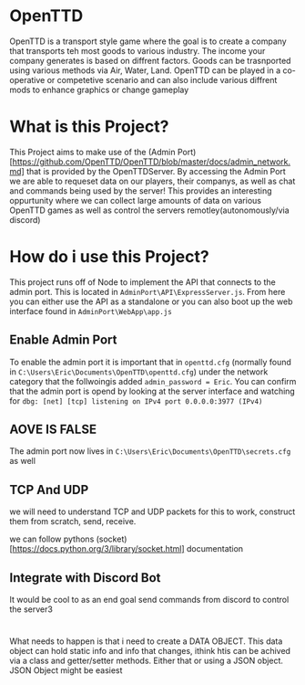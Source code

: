 # OpenTTD

OpenTTD is a transport style game where the goal is to create a company that transports teh most goods to
various industry. The income your company generates is based on diffrent factors. Goods can be trasnported using various methods via Air, Water, Land. OpenTTD can be played in a co-operative or competetive scenario
and can also include various diffrent mods to enhance graphics or change gameplay

# What is this Project?

This Project aims to make use of the (Admin Port)[https://github.com/OpenTTD/OpenTTD/blob/master/docs/admin_network.md] that is provided by the OpenTTDServer. By accessing the Admin Port we are able to requeset data on our players, their companys, as well as chat and commands being used by the server! This provides an interesting oppurtunity where we can collect large amounts of data on various OpenTTD games as well as control the servers remotley(autonomously/via discord)

# How do i use this Project?

This project runs off of Node to implement the API that connects to the admin port. This is located in `AdminPort\API\ExpressServer.js`. From here you can either use the API as a standalone or you can also boot up the web interface found in `AdminPort\WebApp\app.js`

## Enable Admin Port

To enable the admin port it is important that in ```openttd.cfg``` (normally found in ```C:\Users\Eric\Documents\OpenTTD\openttd.cfg```) under the network category that the follwoingis added ```admin_password = Eric```. You can confirm that the admin port is opend by looking at the server interface and watching for ```dbg: [net] [tcp] listening on IPv4 port 0.0.0.0:3977 (IPv4)```

## AOVE IS FALSE

The admin port now lives in ```C:\Users\Eric\Documents\OpenTTD\secrets.cfg``` as well 

## TCP And UDP

we will need to understand TCP and UDP packets for this to work, construct them from scratch, send, receive.

we can follow pythons (socket)[https://docs.python.org/3/library/socket.html] documentation

## Integrate with Discord Bot

It would be cool to as an end goal send commands from discord to control the server3

#

What needs to happen is that i need to create a DATA OBJECT. This data object can hold static info and
info that changes, ithink htis can be achived via a class and getter/setter methods. Either that
or using a JSON object. JSON Object might be easiest
